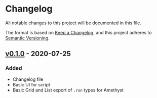 # Changelog

All notable changes to this project will be documented in this file.

The format is based on [Keep a Changelog](https://keepachangelog.com/en/1.0.0/),
and this project adheres to [Semantic Versioning](https://semver.org/spec/v2.0.0.html).

## [v0.1.0] - 2020-07-25

### Added

* Changelog file
* Basic UI for script
* Basic Grid and List export of `.ron` types for Amethyst

[v0.1.0]: https://github.com/exxaggerating/asethyst/releases/tag/v0.1.0
